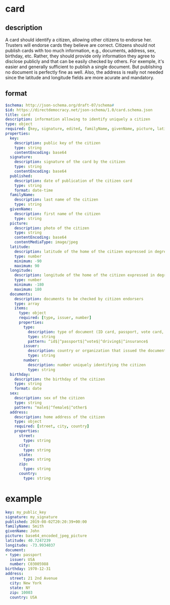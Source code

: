 # card

## description

A card should identify a citizen, allowing other citizens to endorse her.
Trusters will endorse cards they believe are correct.
Citizens should not publish cards with too much information, e.g., documents, address, sex, birthday, etc.
Rather, they should provide only information they agree to disclose publicly and that can be easily checked by others.
For exemple, it's easier and generally sufficient to publish a single document.
But publishing no document is perfectly fine as well.
Also, the address is really not needed since the latitude and longitude fields are more acurate and mandatory.

## format

```yaml
$schema: http://json-schema.org/draft-07/schema#
$id: https://directdemocracy.net/json-schema/1.0/card.schema.json
title: card
description: information allowing to identify uniquely a citizen
type: object
required: [key, signature, edited, familyName, givenName, picture, latitude, longitude]
properties:
  key:
    description: public key of the citizen
    type: string
    contentEncoding: base64
  signature:
    description: signature of the card by the citizen
    type: string
    contentEncoding: base64
  published:
    description: date of publication of the citizen card
    type: string
    format: date-time
  familyName:
    description: last name of the citizen
    type: string
  givenName:
    description: first name of the citizen
    type: string
  picture:
    description: photo of the citizen
    type: string
    contentEncoding: base64
    contentMediaType: image/jpeg
  latitude:
    description: latitude of the home of the citizen expressed in degrees
    type: number
    minimum: -90
    maximum: 90
  longitude:
    description: longitude of the home of the citizen expressed in degrees
    type: number
    minimum: -180
    maximum: 180
  documents:
    description: documents to be checked by citizen endorsers
    type: array
    items:
      type: object
      required: [type, issuer, number]
      properties:
        type:
          description: type of document (ID card, passport, vote card, driving license, insurance card)
          type: string
          pattern: ^id$|^passport$|^vote$|^driving$|^insurance$
        issuer:
          description: country or organization that issued the document and ensure the uniqueness of the citizen
          type: string
        number:
          description: number uniquely identifying the citizen
          type: string
  birthday:
    description: the birthday of the citizen
    type: string
    format: date
  sex:
    description: sex of the citizen
    type: string
    pattern: ^male$|^female$|^other$
  address:
    description: home address of the citizen
    type: object
    required: [street, city, country]
    properties:
      street:
        type: string
      city:
        type: string
      state:
        type: string
      zip:
        type: string
      country:
        type: string
```

# example

```yaml
key: my_public_key
signature: my_signature
published: 2019-08-02T20:20:39+00:00
familyName: Smith
givenName: John
picture: base64_encoded_jpeg_picture
latitude: 40.7247239
longitude: -73.9934037
document:
- type: passport
  issuer: USA
  number: C03005988
birthday: 1970-12-31
address:
  street: 21 2nd Avenue
  city: New York
  state: NY
  zip: 10003
  country: USA
```
